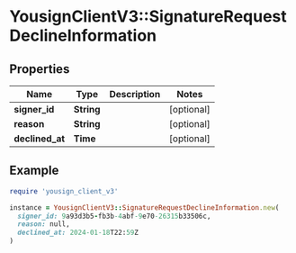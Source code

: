 # YousignClientV3::SignatureRequestDeclineInformation

## Properties

| Name | Type | Description | Notes |
| ---- | ---- | ----------- | ----- |
| **signer_id** | **String** |  | [optional] |
| **reason** | **String** |  | [optional] |
| **declined_at** | **Time** |  | [optional] |

## Example

```ruby
require 'yousign_client_v3'

instance = YousignClientV3::SignatureRequestDeclineInformation.new(
  signer_id: 9a93d3b5-fb3b-4abf-9e70-26315b33506c,
  reason: null,
  declined_at: 2024-01-18T22:59Z
)
```

